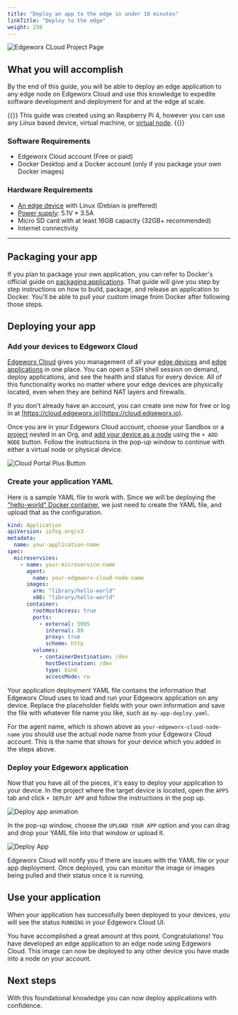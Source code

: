 ```yaml
---
title: "Deploy an app to the edge in under 10 minutes"
linkTitle: "Deploy to the edge"
weight: 250
---
```


![Edgeworx CLoud Project Page](/images/project_view.png)

## What you will accomplish

By the end of this guide, you will be able to deploy an edge application to any edge node on Edgeworx Cloud and use this knowledge to expedite software development and deployment for and at the edge at scale.

{{<info>}}
This guide was created using an Raspberry Pi 4, however you can use any Linux based device, virtual machine, or [virtual node](/docs/cloud/adding-nodes/virtual-node/).
{{</info>}}

### Software Requirements

- Edgeworx Cloud account (Free or paid)
- Docker Desktop and a Docker account (only if you package your own Docker images)

### Hardware Requirements

- [An edge device](docs/cloud/adding-nodes) with Linux (Debian is preffered)
- [Power supply](docs/cloud/adding-nodes): 5.1V \* 3.5A
- Micro SD card with at least 16GB capacity (32GB+ recommended)
- Internet connectivity

---

## Packaging your app

If you plan to package your own application, you can refer to Docker's official guide on [packaging applications](https://docs.Docker.com/get-started/02_our_app/). That guide will give you step by step instructions on how to build, package, and release an application to Docker. You'll be able to pull your custom image
from Docker after following those steps.

## Deploying your app

### Add your devices to Edgeworx Cloud

[Edgeworx Cloud](/docs/guides/start-portal) gives you management of all your [edge devices](/docs/cloud/adding-nodes) and [edge applications](/docs/more/terminology/#application) in one place.
You can open a SSH shell session on demand, deploy applications, and see the health and status for
every device. All of this functionality works no matter where your edge devices are physically
located, even when they are behind NAT layers and firewalls.

If you don't already have an account, you can create one now for free or log in
at [https://cloud.edgeworx.io](https://cloud.edgeworx.io).

Once you are in your Edgeworx Cloud account, choose your Sandbox or a [project](/docs/more/terminology#project) nested in an Org, and [add your device as a node](/docs/cloud/adding-nodes/add-node.md) using the `+ ADD NODE` button. Follow the instructions in the pop-up window to
continue with either a virtual node or physical device.

![Cloud Portal Plus Button](/images/project_empty.png)

### Create your application YAML

Here is a sample YAML file to work with. Since we will be deploying the ["hello-world" Docker container](https://hub.docker.com/_/hello-world),
we just need to create the YAML file, and upload that as the configuration.

```YAML
kind: Application
apiVersion: iofog.org/v3
metadata:
  name: your-application-name
spec:
  microservices:
    - name: your-microservice-name
      agent:
        name: your-edgeworx-cloud-node-name
      images:
        arm: "library/hello-world"
        x86: "library/hello-world"
      container:
        rootHostAccess: true
        ports:
          - external: 5005
            internal: 80
            proxy: true
            scheme: http
        volumes:
          - containerDestination: /dev
            hostDestination: /dev
            type: bind
            accessMode: rw
```

Your application deployment YAML file contains the information that Edgeworx Cloud uses to load and
run your Edgeworx application on any device. Replace the placeholder fields with your own
information and save the file with whatever file name you like, such as `my-app-deploy.yaml`.

For the agent name, which is shown above as `your-edgeworx-cloud-node-name` you should use the actual
node name from your Edgeworx Cloud account. This is the name that shows for your device which you added
in the steps above.

### Deploy your Edgeworx application

Now that you have all of the pieces, it's easy to deploy your application to your device. In the project where the target device is located, open the `APPS` tab and click `+ DEPLOY APP` and follow the instructions in the pop up.

![Deploy app animation](/images/app_select.png)

In the pop-up window, choose the `UPLOAD YOUR APP` option and you can drag and drop your YAML file into that window or upload it.

![Deploy App](/images/app_details.PNG)

Edgeworx Cloud will notify you if there are issues with the YAML file or your app deployment. Once deployed, you can monitor the image or images being pulled and their status once it is running.

## Use your application

When your application has successfully been deployed to your devices, you will see the
status `RUNNING` in your Edgeworx Cloud UI.

You have accomplished a great amount at this point. Congratulations! You have developed an edge
application to an edge node using Edgeworx Cloud. This image can now be deployed to any other device you have made into a node on your account.

## Next steps

With this foundational knowledge you can now deploy applications with confidence.  
